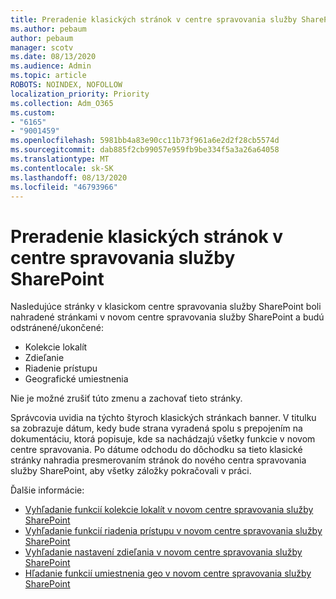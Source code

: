 ```yaml
---
title: Preradenie klasických stránok v centre spravovania služby SharePoint
ms.author: pebaum
author: pebaum
manager: scotv
ms.date: 08/13/2020
ms.audience: Admin
ms.topic: article
ROBOTS: NOINDEX, NOFOLLOW
localization_priority: Priority
ms.collection: Adm_O365
ms.custom:
- "6165"
- "9001459"
ms.openlocfilehash: 5981bb4a83e90cc11b73f961a6e2d2f28cb5574d
ms.sourcegitcommit: dab885f2cb99057e959fb9be334f5a3a26a64058
ms.translationtype: MT
ms.contentlocale: sk-SK
ms.lasthandoff: 08/13/2020
ms.locfileid: "46793966"
---
```

# <a name="retire-classic-pages-in-sharepoint-admin-center"></a>Preradenie klasických stránok v centre spravovania služby SharePoint

Nasledujúce stránky v klasickom centre spravovania služby SharePoint boli nahradené stránkami v novom centre spravovania služby SharePoint a budú odstránené/ukončené: 

- Kolekcie lokalít 
- Zdieľanie
- Riadenie prístupu
- Geografické umiestnenia

Nie je možné zrušiť túto zmenu a zachovať tieto stránky.

Správcovia uvidia na týchto štyroch klasických stránkach banner. V titulku sa zobrazuje dátum, kedy bude strana vyradená spolu s prepojením na dokumentáciu, ktorá popisuje, kde sa nachádzajú všetky funkcie v novom centre spravovania. Po dátume odchodu do dôchodku sa tieto klasické stránky nahradia presmerovaním stránok do nového centra spravovania služby SharePoint, aby všetky záložky pokračovali v práci.
  
Ďalšie informácie:

- [Vyhľadanie funkcií kolekcie lokalít v novom centre spravovania služby SharePoint](https://docs.microsoft.com/sharepoint/site-collections-page)
- [Vyhľadanie funkcií riadenia prístupu v novom centre spravovania služby SharePoint](https://docs.microsoft.com/sharepoint/control-access)
- [Vyhľadanie nastavení zdieľania v novom centre spravovania služby SharePoint](https://docs.microsoft.com/sharepoint/sharing-settings)
- [Hľadanie funkcií umiestnenia geo v novom centre spravovania služby SharePoint](https://docs.microsoft.com/sharepoint/manage-geo-locations)